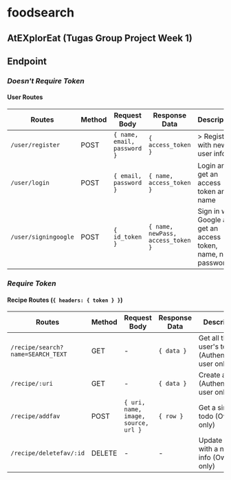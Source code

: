 # foodsearch
**AtEXplorEat** (Tugas Group Project Week 1)
----------------------------------------

## Endpoint

### *Doesn't Require Token*

#### User Routes
| Routes               | Method | Request Body                | Response Data                     | Description                                                     |
|----------------------|--------|-----------------------------|-----------------------------------|-----------------------------------------------------------------|
| `/user/register`     | POST   | `{ name, email, password }` | `{ access_token }`                | > Register with new user info                                   |
| `/user/login`        | POST   | `{ email, password }`       | `{ name, access_token }`          | Login and get an access token and name                          |
| `/user/signingoogle` | POST   | `{ id_token }`              | `{ name, newPass, access_token }` | Sign in with Google and get an access token, name, new password |

### *Require Token*

#### Recipe Routes (`{ headers: { token } }`)
| Routes                            | Method | Request Body                        | Response Data | Description                                        |
|-----------------------------------|--------|-------------------------------------|---------------|----------------------------------------------------|
| `/recipe/search?name=SEARCH_TEXT` | GET    | -                                   | `{ data }`    | Get all the user's todos (Authenticated user only) |
| `/recipe/:uri`                    | GET    | -                                   | `{ data }`    | Create a todo (Authenticated user only)            |
| `/recipe/addfav`                  | POST   | `{ uri, name, image, source, url }` | `{ row }`     | Get a single todo (Owners only)                    |
| `/recipe/deletefav/:id`           | DELETE | -                                   | -             | Update a todo with a new info (Owners only)        |